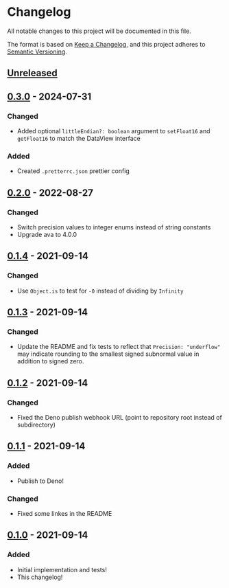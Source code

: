 # Changelog

All notable changes to this project will be documented in this file.

The format is based on [Keep a Changelog](https://keepachangelog.com/en/1.0.0/), and this project adheres to [Semantic Versioning](https://semver.org/spec/v2.0.0.html).

## [Unreleased]

## [0.3.0] - 2024-07-31

### Changed

- Added optional `littleEndian?: boolean` argument to `setFloat16` and `getFloat16` to match the DataView interface

### Added

- Created `.pretterrc.json` prettier config

## [0.2.0] - 2022-08-27

### Changed

- Switch precision values to integer enums instead of string constants
- Upgrade ava to 4.0.0

## [0.1.4] - 2021-09-14

### Changed

- Use `Object.is` to test for `-0` instead of dividing by `Infinity`

## [0.1.3] - 2021-09-14

### Changed

- Update the README and fix tests to reflect that `Precision: "underflow"` may indicate rounding to the smallest signed subnormal value in addition to signed zero.

## [0.1.2] - 2021-09-14

### Changed

- Fixed the Deno publish webhook URL (point to repository root instead of subdirectory)

## [0.1.1] - 2021-09-14

### Added

- Publish to Deno!

### Changed

- Fixed some linkes in the README

## [0.1.0] - 2021-09-14

### Added

- Initial implementation and tests!
- This changelog!

[unreleased]: https://github.com/joeltg/fp16/compare/v0.3.0...HEAD
[0.3.0]: https://github.com/joeltg/fp16/releases/tag/v0.3.0
[0.2.0]: https://github.com/joeltg/fp16/releases/tag/v0.2.0
[0.1.4]: https://github.com/joeltg/fp16/releases/tag/v0.1.4
[0.1.3]: https://github.com/joeltg/fp16/releases/tag/v0.1.3
[0.1.2]: https://github.com/joeltg/fp16/releases/tag/v0.1.2
[0.1.1]: https://github.com/joeltg/fp16/releases/tag/v0.1.1
[0.1.0]: https://github.com/joeltg/fp16/releases/tag/v0.1.0
